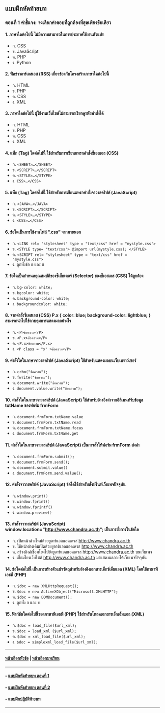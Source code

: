 ## แบบฝึกหัดท้ายบท
### ตอนที่ 1 คำชี้แจง: จงเลือกคำตอบที่ถูกต้องที่สุดเพียงข้อเดียว

#### 1.	ภาษาใดต่อไปนี้ ไม่มีความสามารถในการประกาศใช้งานตัวแปร 
* ก. CSS					
* ข. JavaScript
* ค. PHP					 
* ง. Python
#### 2.	ฟีดข่าวอาร์เอสเอส (RSS) เกี่ยวข้องกับโครงสร้างภาษาใดต่อไปนี้
* ก. HTML				
* ข. PHP
* ค. CSS					
* ง. XML
#### 3.	ภาษาใดต่อไปนี้ ผู้ใช้งานเว็บไซต์ไม่สามารถเรียกดูรหัสคำสั่งได้
* ก. HTML				
* ข. PHP
* ค. CSS					
* ง. XML
#### 4.	แท็ก (Tag) ใดต่อไปนี้ ใช้สำหรับการเขียนแทรกคำสั่งซีเอสเอส (CSS) 
* ก. ```<SHEET>…</SHEET>```		
* ข. ```<SCRIPT>…</SCRIPT>```
* ค. ```<STYLE>…</STYPE>```			
* ง. ```CSS>…</CSS>```
#### 5.	แท็ก (Tag) ใดต่อไปนี้ ใช้สำหรับการเขียนแทรกคำสั่งจาวาสคริปต์ (JavaScript)
* ก. ```<JAVA>…</JAVA>```			
* ข. ```<SCRIPT>…</SCRIPT>```
* ค. ```<STYLE>…</STYPE>```			
* ง. ```<CSS>…</CSS>```
#### 6.	ข้อใดเป็นการใช้งานไฟล์ “.css” จากภายนอก
* ก. ```<LINK rel= "stylesheet" type = "text/css" href = "mystyle.css">```		
* ข. ```<STYLE type= "text/css"> @import url(mystyle.css); </STYLE>```		
* ค. ```<SCRIPT rel= "stylesheet" type = "text/css" href = "mystyle.css">```
* ง. ถูกทั้งข้อ ก และ ข
#### 7.	ข้อใดเป็นกำหนดคุณสมบัติของซีเล็กเตอร์ (Selector) ของซีเอสเอส (CSS) ได้ถูกต้อง
* ก. ```bg-color: white;```			
* ข. ```bgcolor: white;``` 
* ค. ```background-color: white;```		
* ง. ```backgroundcolor: white;```
#### 8.	จากคำสั่งซีเอสเอส (CSS) P.x { color: blue; background-color: lightblue; } สามารถนำไปใช้ควบคุมการแสดงผลอย่างไร
* ก. ```<P>ข้อความ</P>```			
* ข. ```<P.x>ข้อความ</P>``` 
* ค. ```<P.x>ข้อความ</P.x>```		
* ง. ```<P class = "x" >ข้อความ</P>```
#### 9.	คำสั่งใดในภาษาจาวาสคริปต์ (JavaScript) ใช้สำหรับแสดงผลบนเว็บเบราว์เซอร์
* ก. ```echo("ข้อความ");```			
* ข. ```fwrite("ข้อความ");```
* ค. ```document.write("ข้อความ");```	
* ง. ```document.value.write("ข้อความ");```
#### 10. คำสั่งใดในภาษาจาวาสคริปต์ (JavaScript) ใช้สำหรับอ้างอิงค่าจากอิลิเมนท์รับข้อมูล txtName ของฟอร์ม frmForm
* ก. ```document.frmForm.txtName.value```	
* ข. ```document.frmForm.txtName.read```
* ค. ```document.frmForm.txtName.focus```	
* ง. ```document.frmForm.txtName.get```
#### 11. คำสั่งใดในภาษาจาวาสคริปต์ (JavaScript) เป็นการสั่งให้ฟอร์ม frmForm ส่งค่า
* ก. ```document.frmForm.submit();```		
* ข. ```document.frmForm.send();```
* ค. ```document.submit.value()```		
* ง. ```document.frmForm.send.value();```
#### 12. คำสั่งจาวาสคริปต์ (JavaScript) ข้อใดใช้สำหรับสั่งปริ้นท์เว็บเพจปัจจุบัน
* ก. ```window.print()```			
* ข. ```window.fprint()```
* ค. ```window.fprintf()```			
* ง. ```window.preview()```
#### 13. คำสั่งจาวาสคริปต์ (JavaScript) window.location="http://www.chandra.ac.th"; เป็นการสั่งการในข้อใด
* ก. เปิดหน้าต่างใหม่ด้วยยูอาร์แอลแอดเดรส http://www.chandra.ac.th
* ข. ใช้หน้าต่างเดิมเปิดด้วยยูอาร์แอลแอดเดรส http://www.chandra.ac.th
* ค. สร้างลิงค์เชื่อมโยงไปยังยูอาร์แอลแอดเดรส http://www.chandra.ac.th บนเว็บเพจ
* ง. เชื่อมโยงเว็บไซต์ http://www.chandra.ac.th มาแสดงผลภายใต้เว็บเพจปัจจุบัน
#### 14. ข้อใดต่อไปนี้ เป็นการสร้างตัวแปรวัตถุสำหรับอ้างอิงเอกสารเอ็กซ์เอ็มแอล (XML) โดยใช้ภาษาพีเอชพี (PHP)
* ก. ```$doc = new XMLHttpRequest();```	
* ข. ```$doc = new ActiveXObject("Microsoft.XMLHTTP");```
* ค. ```$doc = new DOMDocument();```
* ง. ถูกทั้ง ก และ ข
#### 15. ฟังก์ชันใดต่อไปนี้ของภาษาพีเอชพี (PHP) ใช้สำหรับโหลดเอกสารเอ็กเอ็มแอล (XML)
* ก. ```$doc = load_file($url_xml);```	
* ข. ```$doc = load_xml ($url_xml);```
* ค. ```$doc = xml_load_file($url_xml);```			
* ง. ```$doc = simplexml_load_file($url_xml);```

---
#### [หน้าเลือกหัวข้อ](README.md) | [หน้าเลือกบทเรียน](../README.md)
---
#### - [แบบฝึกหัดท้ายบท ตอนที่ 1](0730.md)
#### - [แบบฝึกหัดท้ายบท ตอนที่ 2](0750.md)
#### - [แบบฝึกปฏิบัติท้ายบท](0770.md)
---